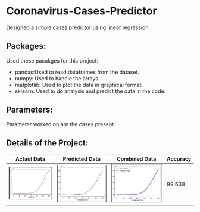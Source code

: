 # Coronavirus-Cases-Predictor

Designed a simple cases predictor using linear regression.

## Packages:

Used these pacakges for this project:

- pandas:Used to read dataframes from the dataset.
- numpy: Used to handle the arrays.
- matplotlib: Used to plot the data in graphical format.
- sklearn: Used to do analysis and predict the data in the code.

## Parameters:

Parameter worked on are the cases present.

## Details of the Project:

|Actaul Data  | Predicted Data | Combined Data | Accuracy |
| ------ | -------- | --------------- | ------------------- |
| ![1](1.JPG) | ![2](2.JPG)   | ![3](3.JPG)      | 99.638      |

